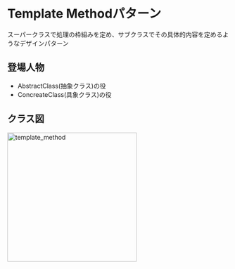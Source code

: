 # Template Methodパターン
スーパークラスで処理の枠組みを定め、サブクラスでその具体的内容を定めるようなデザインパターン

## 登場人物
- AbstractClass(抽象クラス)の役
- ConcreateClass(具象クラス)の役


## クラス図
<img width="294" alt="template_method" src="https://user-images.githubusercontent.com/11749585/34508823-30691bb2-f087-11e7-9a54-f685274638a3.png">
